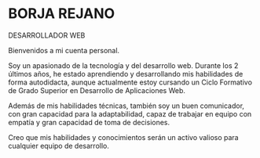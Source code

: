 # BORJA REJANO

DESARROLLADOR WEB

Bienvenidos a mi cuenta personal. 

Soy un apasionado de la tecnología y del desarrollo web. Durante los 2 últimos años, he estado aprendiendo y desarrollando mis habilidades de forma autodidacta, aunque actualmente estoy cursando un Ciclo Formativo de Grado Superior en Desarrollo de Aplicaciones Web.

Además de mis habilidades técnicas, también soy un buen comunicador, con gran capacidad para la adaptabilidad, capaz de trabajar en equipo con empatía y gran capacidad de toma de decisiones.

Creo que mis habilidades y conocimientos serán un activo valioso para cualquier equipo de desarrollo.
